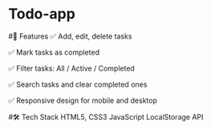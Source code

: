 # Todo-app


#🚀 Features
✅ Add, edit, delete tasks

✅ Mark tasks as completed

✅ Filter tasks: All / Active / Completed

✅ Search tasks and clear completed ones

✅ Responsive design for mobile and desktop



#🛠️ Tech Stack
HTML5, CSS3
JavaScript
LocalStorage API
